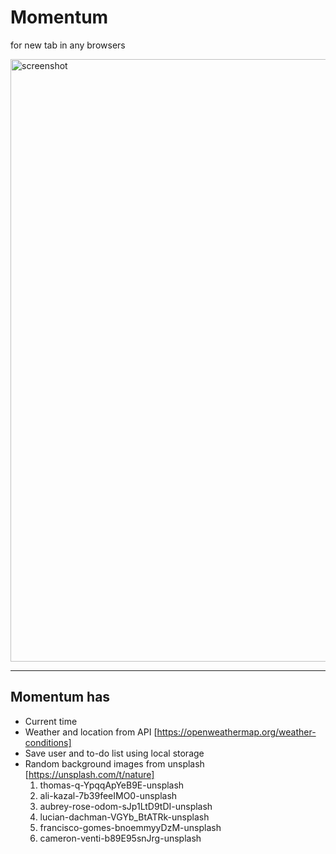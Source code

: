 # Momentum
for new tab in any browsers

<img width="964" src="https://github.com/aurora-yn/momentum/blob/master/images/Screenshot.png" alt="screenshot">

---

## Momentum has
- Current time
- Weather and location from API [https://openweathermap.org/weather-conditions]
- Save user and to-do list using local storage
- Random background images from unsplash [https://unsplash.com/t/nature]
  1. thomas-q-YpqqApYeB9E-unsplash
  2. ali-kazal-7b39feeIMO0-unsplash
  3. aubrey-rose-odom-sJp1LtD9tDI-unsplash
  4. lucian-dachman-VGYb_BtATRk-unsplash
  5. francisco-gomes-bnoemmyyDzM-unsplash
  6. cameron-venti-b89E95snJrg-unsplash